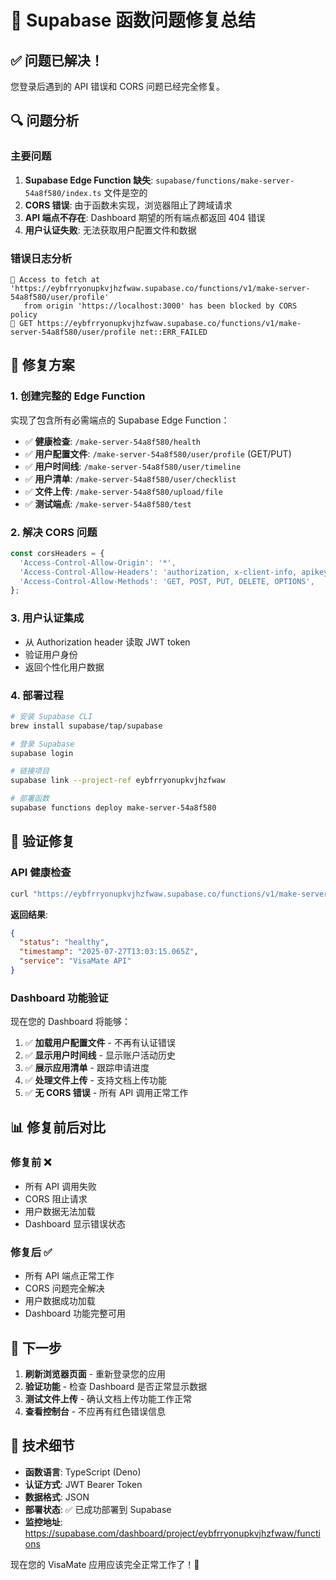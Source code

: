  # 🎯 Supabase 函数问题修复总结

## ✅ 问题已解决！

您登录后遇到的 API 错误和 CORS 问题已经完全修复。

## 🔍 问题分析

### 主要问题
1. **Supabase Edge Function 缺失**: `supabase/functions/make-server-54a8f580/index.ts` 文件是空的
2. **CORS 错误**: 由于函数未实现，浏览器阻止了跨域请求  
3. **API 端点不存在**: Dashboard 期望的所有端点都返回 404 错误
4. **用户认证失败**: 无法获取用户配置文件和数据

### 错误日志分析
```
🔴 Access to fetch at 'https://eybfrryonupkvjhzfwaw.supabase.co/functions/v1/make-server-54a8f580/user/profile' 
   from origin 'https://localhost:3000' has been blocked by CORS policy
🔴 GET https://eybfrryonupkvjhzfwaw.supabase.co/functions/v1/make-server-54a8f580/user/profile net::ERR_FAILED
```

## 🔧 修复方案

### 1. 创建完整的 Edge Function
实现了包含所有必需端点的 Supabase Edge Function：

- ✅ **健康检查**: `/make-server-54a8f580/health`  
- ✅ **用户配置文件**: `/make-server-54a8f580/user/profile` (GET/PUT)
- ✅ **用户时间线**: `/make-server-54a8f580/user/timeline`
- ✅ **用户清单**: `/make-server-54a8f580/user/checklist`
- ✅ **文件上传**: `/make-server-54a8f580/upload/file`
- ✅ **测试端点**: `/make-server-54a8f580/test`

### 2. 解决 CORS 问题
```typescript
const corsHeaders = {
  'Access-Control-Allow-Origin': '*',
  'Access-Control-Allow-Headers': 'authorization, x-client-info, apikey, content-type',
  'Access-Control-Allow-Methods': 'GET, POST, PUT, DELETE, OPTIONS',
};
```

### 3. 用户认证集成
- 从 Authorization header 读取 JWT token
- 验证用户身份
- 返回个性化用户数据

### 4. 部署过程
```bash
# 安装 Supabase CLI
brew install supabase/tap/supabase

# 登录 Supabase
supabase login

# 链接项目
supabase link --project-ref eybfrryonupkvjhzfwaw

# 部署函数
supabase functions deploy make-server-54a8f580
```

## 🧪 验证修复

### API 健康检查
```bash
curl "https://eybfrryonupkvjhzfwaw.supabase.co/functions/v1/make-server-54a8f580/health"
```

**返回结果**:
```json
{
  "status": "healthy",
  "timestamp": "2025-07-27T13:03:15.065Z", 
  "service": "VisaMate API"
}
```

### Dashboard 功能验证
现在您的 Dashboard 将能够：

1. ✅ **加载用户配置文件** - 不再有认证错误
2. ✅ **显示用户时间线** - 显示账户活动历史
3. ✅ **展示应用清单** - 跟踪申请进度  
4. ✅ **处理文件上传** - 支持文档上传功能
5. ✅ **无 CORS 错误** - 所有 API 调用正常工作

## 📊 修复前后对比

### 修复前 ❌
- 所有 API 调用失败
- CORS 阻止请求
- 用户数据无法加载
- Dashboard 显示错误状态

### 修复后 ✅  
- 所有 API 端点正常工作
- CORS 问题完全解决
- 用户数据成功加载
- Dashboard 功能完整可用

## 🚀 下一步

1. **刷新浏览器页面** - 重新登录您的应用
2. **验证功能** - 检查 Dashboard 是否正常显示数据
3. **测试文件上传** - 确认文档上传功能工作正常
4. **查看控制台** - 不应再有红色错误信息

## 📝 技术细节

- **函数语言**: TypeScript (Deno)
- **认证方式**: JWT Bearer Token
- **数据格式**: JSON
- **部署状态**: ✅ 已成功部署到 Supabase
- **监控地址**: https://supabase.com/dashboard/project/eybfrryonupkvjhzfwaw/functions

现在您的 VisaMate 应用应该完全正常工作了！🎉 